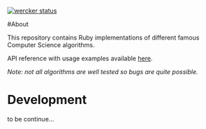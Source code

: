 [![wercker status](https://app.wercker.com/status/e3af1cef211c41df7f23e2e71a0f5836/m "wercker status")](https://app.wercker.com/project/bykey/e3af1cef211c41df7f23e2e71a0f5836)

#About 

This repository contains Ruby implementations of different famous Computer Science algorithms.

API reference with usage examples available [here](...).

*Note: not all algorithms are well tested so bugs are quite possible.*

# Development

to be continue...





